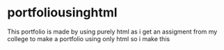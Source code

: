 # portfoliousinghtml
This portfolio is made by using purely html as i get an assigment from my college to make a portfolio using only html so i make this
